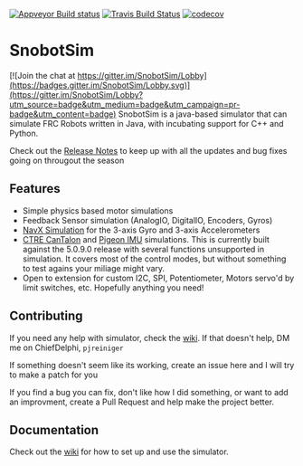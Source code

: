 

[![Appveyor Build status](https://ci.appveyor.com/api/projects/status/wsc0xo7ix749ibuo?svg=true)](https://ci.appveyor.com/project/pjreiniger/snobotsim)
[![Travis Build Status](https://travis-ci.org/pjreiniger/SnobotSim.svg?branch=master)](https://travis-ci.org/pjreiniger/SnobotSim)
[![codecov](https://codecov.io/gh/pjreiniger/SnobotSim/branch/master/graph/badge.svg)](https://codecov.io/gh/pjreiniger/SnobotSim)

# SnobotSim

[![Join the chat at https://gitter.im/SnobotSim/Lobby](https://badges.gitter.im/SnobotSim/Lobby.svg)](https://gitter.im/SnobotSim/Lobby?utm_source=badge&utm_medium=badge&utm_campaign=pr-badge&utm_content=badge)
SnobotSim is a java-based simulator that can simulate FRC Robots written in Java, with incubating support for C++ and Python.

Check out the [Release Notes](ReleaseNotes.md) to keep up with all the updates and bug fixes going on througout the season

## Features
* Simple physics based motor simulations
* Feedback Sensor simulation (AnalogIO, DigitalIO, Encoders, Gyros)
* [NavX Simulation](https://www.kauailabs.com/store/index.php?route=product/product&product_id=56) for the 3-axis Gyro and 3-axis Accelerometers
* [CTRE CanTalon](http://www.ctr-electronics.com/talon-srx.html) and [Pigeon IMU](http://www.ctr-electronics.com/gadgeteer-imu-module-pigeon.html) simulations.  This is currently built against the 5.0.9.0 release with several functions unsupported in simulation.  It covers most of the control modes, but without something to test agains your miliage might vary.
* Open to extension for custom I2C, SPI, Potentiometer, Motors servo'd by limit switches, etc.  Hopefully anything you need!

## Contributing
If you need any help with simulator, check the [wiki](https://github.com/pjreiniger/SnobotSim/wiki).  If that doesn't help, DM me on ChiefDelphi, `pjreiniger`

If something doesn't seem like its working, create an issue here and I will try to make a patch for you

If you find a bug you can fix, don't like how I did something, or want to add an improvment, create a Pull Request and help make the project better.

## Documentation
Check out the [wiki](https://github.com/pjreiniger/SnobotSim/wiki) for how to set up and use the simulator.